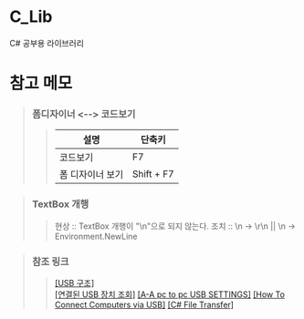 # C_Lib
C# 공부용 라이브러리

# 참고 메모
> ### 폼디자이너 <--> 코드보기
>> 설명 | 단축키 
>> ---- | ---- 
>> 코드보기 | F7
>> 폼 디자이너 보기 | Shift + F7
   
> ### TextBox 개행
>> 현상 :: TextBox 개행이 "\n"으로 되지 않는다.
>> 조치 :: \n -> \r\n || \n -> Environment.NewLine

> ### 참조 링크
>> [[USB 구조]](https://ndb796.tistory.com/393)   
>> [[연결된 USB 장치 조회]](https://stackoverflow.com/questions/3331043/get-list-of-connected-usb-devices)
>> [[A-A pc to pc USB SETTINGS]](https://www.youtube.com/watch?v=Xq3FR7YpNV4&list=PLX1IzRplz0TGm-m4YZoeTcpWVfB7CTMBY&index=2&ab_channel=eHowTech)
>> [[How To Connect Computers via USB]](https://ccm.net/faq/342-how-to-connect-computers-via-usb)
>> [[C# File Transfer]](https://www.c-sharpcorner.com/uploadfile/0a7dc8/file-transfer-program-using-C-Sharp-net-windows-application/)
